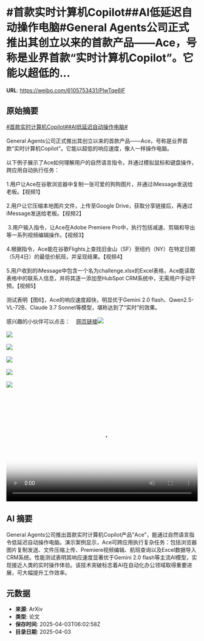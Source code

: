 # #首款实时计算机Copilot##AI低延迟自动操作电脑#General Agents公司正式推出其创立以来的首款产品——Ace，号称是业界首款“实时计算机Copilot”。它能以超低的...

**URL**: https://weibo.com/6105753431/PlwTqe6lF

## 原始摘要

<a href="https://m.weibo.cn/search?containerid=231522type%3D1%26t%3D10%26q%3D%23%E9%A6%96%E6%AC%BE%E5%AE%9E%E6%97%B6%E8%AE%A1%E7%AE%97%E6%9C%BACopilot%23&amp;extparam=%23%E9%A6%96%E6%AC%BE%E5%AE%9E%E6%97%B6%E8%AE%A1%E7%AE%97%E6%9C%BACopilot%23" data-hide=""><span class="surl-text">#首款实时计算机Copilot#</span></a><a href="https://m.weibo.cn/search?containerid=231522type%3D1%26t%3D10%26q%3D%23AI%E4%BD%8E%E5%BB%B6%E8%BF%9F%E8%87%AA%E5%8A%A8%E6%93%8D%E4%BD%9C%E7%94%B5%E8%84%91%23&amp;extparam=%23AI%E4%BD%8E%E5%BB%B6%E8%BF%9F%E8%87%AA%E5%8A%A8%E6%93%8D%E4%BD%9C%E7%94%B5%E8%84%91%23" data-hide=""><span class="surl-text">#AI低延迟自动操作电脑#</span></a><br><br>General Agents公司正式推出其创立以来的首款产品——Ace，号称是业界首款“实时计算机Copilot”。它能以超低的响应速度，像人一样操作电脑。<br><br>以下例子展示了Ace如何理解用户的自然语言指令，并通过模拟鼠标和键盘操作，跨应用自动执行任务：<br><br>1.用户让Ace在谷歌浏览器中复制一张可爱的狗狗图片，并通过iMessage发送给老板。【视频1】<br><br>2.用户让它压缩本地图片文件，上传至Google Drive，获取分享链接后，再通过iMessage发送给老板。【视频2】<br><br>&nbsp;3.用户输入指令，让Ace在Adobe Premiere Pro中，执行包括减速、剪辑和导出等一系列视频编辑操作。【视频3】<br><br>4.根据指令，Ace能在谷歌Flights上查找旧金山（SF）至纽约（NY）在特定日期（5月4日）的最低价航班，并呈现结果。【视频4】<br><br>5.用户收到的iMessage中包含一个名为challenge.xlsx的Excel表格，Ace能读取表格中的联系人信息，并将其逐一添加至HubSpot CRM系统中，无需用户手动干预。【视频5】<br><br>测试表明【图6】，Ace的响应速度超快，明显优于Gemini 2.0 flash、Qwen2.5-VL-72B、Claude 3.7 Sonnet等模型，堪称达到了“实时”的效果。<br><br>感兴趣的小伙伴可以点击：<a href="https://weibo.cn/sinaurl?u=https%3A%2F%2Fgeneralagents.com%2Face%2F" data-hide=""><span class="url-icon"><img style="width: 1rem;height: 1rem" src="https://h5.sinaimg.cn/upload/2015/09/25/3/timeline_card_small_web_default.png" referrerpolicy="no-referrer"></span><span class="surl-text">网页链接</span></a><img style="" src="https://tvax1.sinaimg.cn/large/006Fd7o3ly1i03h9gauu5j30sq0k00tc.jpg" referrerpolicy="no-referrer"><br><br><img style="" src="https://tvax4.sinaimg.cn/large/006Fd7o3ly1i03h9mpj3dj30sq0k0q3r.jpg" referrerpolicy="no-referrer"><br><br><img style="" src="https://tvax2.sinaimg.cn/large/006Fd7o3ly1i03h9gks0qj30sq0k0q48.jpg" referrerpolicy="no-referrer"><br><br><img style="" src="https://tvax3.sinaimg.cn/large/006Fd7o3ly1i03h9gfrsgj30sq0k0q3d.jpg" referrerpolicy="no-referrer"><br><br><img style="" src="https://tvax3.sinaimg.cn/large/006Fd7o3ly1i03h9ewdo4j30sq0k0dh3.jpg" referrerpolicy="no-referrer"><br><br><img style="" src="https://tvax4.sinaimg.cn/large/006Fd7o3ly1i03h9eyzdkj30k00k074s.jpg" referrerpolicy="no-referrer"><br><br><br clear="both"><div style="clear: both"></div><video controls="controls" poster="https://tvax1.sinaimg.cn/orj480/006Fd7o3ly1i03h9gd865j30sq0k00tc.jpg" style="width: 100%"><source src="https://f.video.weibocdn.com/o0/KKJjTvNalx08nb9XiNjq010412001Ykm0E010.mp4?label=mp4_720p&amp;template=1034x720.25.0&amp;ori=0&amp;ps=1Cx9YB1mmR49jS&amp;Expires=1743663746&amp;ssig=CZNnnFwUq7&amp;KID=unistore,video"><source src="https://f.video.weibocdn.com/o0/3bt9ybX7lx08nb9X0ZXi010412000ZBc0E010.mp4?label=mp4_hd&amp;template=688x480.25.0&amp;ori=0&amp;ps=1Cx9YB1mmR49jS&amp;Expires=1743663746&amp;ssig=xqGNpybIu4&amp;KID=unistore,video"><source src="https://f.video.weibocdn.com/o0/gSgkfPsNlx08nb9X02DS010412000Fsb0E010.mp4?label=mp4_ld&amp;template=516x360.25.0&amp;ori=0&amp;ps=1Cx9YB1mmR49jS&amp;Expires=1743663746&amp;ssig=euHICKxOjw&amp;KID=unistore,video"><p>视频无法显示，请前往<a href="https://video.weibo.com/show?fid=1034%3A5151313109909556" target="_blank" rel="noopener noreferrer">微博视频</a>观看。</p></video>

## AI 摘要

General Agents公司推出首款实时计算机Copilot产品"Ace"，能通过自然语言指令低延迟自动操作电脑。演示案例显示，Ace可跨应用执行复杂任务：包括浏览器图片复制发送、文件压缩上传、Premiere视频编辑、航班查询以及Excel数据导入CRM系统。性能测试表明其响应速度显著优于Gemini 2.0 flash等主流AI模型，实现接近人类的实时操作体验。该技术突破标志着AI在自动化办公领域取得重要进展，可大幅提升工作效率。

## 元数据

- **来源**: ArXiv
- **类型**: 论文
- **保存时间**: 2025-04-03T06:02:58Z
- **目录日期**: 2025-04-03
